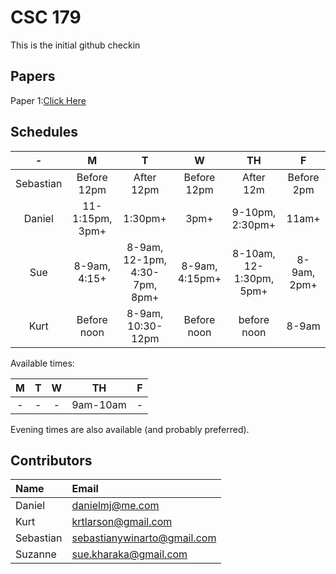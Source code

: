 # CSC 179

This is the initial github checkin

## Papers

Paper 1:[Click Here](https://docs.google.com/document/d/14_gJPbd-5_4fF3MjoQcY88V_kxeYzv5LPZf-LrfPvmY/edit?usp=sharing)

## Schedules

| - | M | T | W | TH | F |
|:-:|:-:|:-:|:-:|:--:|:-:|
| Sebastian | Before 12pm | After 12pm | Before 12pm | After 12m | Before 2pm |
| Daniel | 11-1:15pm, 3pm+ | 1:30pm+ | 3pm+ | 9-10pm, 2:30pm+ | 11am+ |
| Sue | 8-9am, 4:15+ | 8-9am, 12-1pm, 4:30-7pm, 8pm+ | 8-9am, 4:15pm+ | 8-10am, 12-1:30pm, 5pm+ | 8-9am, 2pm+ |
| Kurt | Before noon | 8-9am, 10:30-12pm | Before noon | before noon | 8-9am |

Available times:

| M | T | W | TH | F |
|:-:|:-:|:-:|:--:|:-:|
| - | - | - | 9am-10am | - |

Evening times are also available (and probably preferred).

## Contributors

| Name      | Email                       |
|:----------|:----------------------------|
| Daniel    | danielmj@me.com             |
| Kurt 	    | krtlarson@gmail.com         |
| Sebastian | sebastianywinarto@gmail.com |
| Suzanne   | sue.kharaka@gmail.com       |